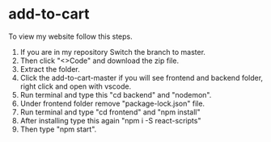 # add-to-cart
To view my website follow this steps.

1. If you are in my repository Switch the branch to master.
2. Then click "<>Code" and download the zip file.
3. Extract the folder.
4. Click the add-to-cart-master if you will see frontend and backend folder, right click and open with vscode.
5. Run terminal and type this "cd backend" and "nodemon".
6. Under frontend folder remove "package-lock.json" file.
7. Run terminal and type "cd frontend" and "npm install"
8. After installing type this again "npm i -S react-scripts"
9. Then type "npm start".
